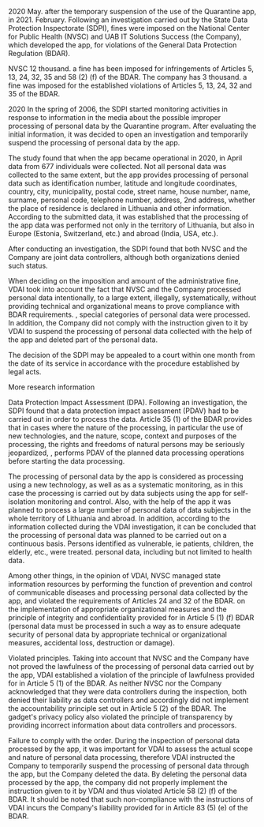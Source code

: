 2020 May. after the temporary suspension of the use of the Quarantine app, in 2021. February. Following an investigation carried out by the State Data Protection Inspectorate (SDPI), fines were imposed on the National Center for Public Health (NVSC) and UAB IT Solutions Success (the Company), which developed the app, for violations of the General Data Protection Regulation (BDAR).

NVSC 12 thousand. a fine has been imposed for infringements of Articles 5, 13, 24, 32, 35 and 58 (2) (f) of the BDAR. The company has 3 thousand. a fine was imposed for the established violations of Articles 5, 13, 24, 32 and 35 of the BDAR.

2020 In the spring of 2006, the SDPI started monitoring activities in response to information in the media about the possible improper processing of personal data by the Quarantine program. After evaluating the initial information, it was decided to open an investigation and temporarily suspend the processing of personal data by the app.

The study found that when the app became operational in 2020, in April data from 677 individuals were collected. Not all personal data was collected to the same extent, but the app provides processing of personal data such as identification number, latitude and longitude coordinates, country, city, municipality, postal code, street name, house number, name, surname, personal code, telephone number, address, 2nd address, whether the place of residence is declared in Lithuania and other information. According to the submitted data, it was established that the processing of the app data was performed not only in the territory of Lithuania, but also in Europe (Estonia, Switzerland, etc.) and abroad (India, USA, etc.).

After conducting an investigation, the SDPI found that both NVSC and the Company are joint data controllers, although both organizations denied such status.

When deciding on the imposition and amount of the administrative fine, VDAI took into account the fact that NVSC and the Company processed personal data intentionally, to a large extent, illegally, systematically, without providing technical and organizational means to prove compliance with BDAR requirements. , special categories of personal data were processed. In addition, the Company did not comply with the instruction given to it by VDAI to suspend the processing of personal data collected with the help of the app and deleted part of the personal data.

The decision of the SDPI may be appealed to a court within one month from the date of its service in accordance with the procedure established by legal acts.

 

More research information

Data Protection Impact Assessment (DPA). Following an investigation, the SDPI found that a data protection impact assessment (PDAV) had to be carried out in order to process the data. Article 35 (1) of the BDAR provides that in cases where the nature of the processing, in particular the use of new technologies, and the nature, scope, context and purposes of the processing, the rights and freedoms of natural persons may be seriously jeopardized, , performs PDAV of the planned data processing operations before starting the data processing.

The processing of personal data by the app is considered as processing using a new technology, as well as as a systematic monitoring, as in this case the processing is carried out by data subjects using the app for self-isolation monitoring and control. Also, with the help of the app it was planned to process a large number of personal data of data subjects in the whole territory of Lithuania and abroad. In addition, according to the information collected during the VDAI investigation, it can be concluded that the processing of personal data was planned to be carried out on a continuous basis. Persons identified as vulnerable, ie patients, children, the elderly, etc., were treated. personal data, including but not limited to health data.

Among other things, in the opinion of VDAI, NVSC managed state information resources by performing the function of prevention and control of communicable diseases and processing personal data collected by the app, and violated the requirements of Articles 24 and 32 of the BDAR. on the implementation of appropriate organizational measures and the principle of integrity and confidentiality provided for in Article 5 (1) (f) BDAR (personal data must be processed in such a way as to ensure adequate security of personal data by appropriate technical or organizational measures, accidental loss, destruction or damage).

Violated principles. Taking into account that NVSC and the Company have not proved the lawfulness of the processing of personal data carried out by the app, VDAI established a violation of the principle of lawfulness provided for in Article 5 (1) of the BDAR. As neither NVSC nor the Company acknowledged that they were data controllers during the inspection, both denied their liability as data controllers and accordingly did not implement the accountability principle set out in Article 5 (2) of the BDAR. The gadget's privacy policy also violated the principle of transparency by providing incorrect information about data controllers and processors.

Failure to comply with the order. During the inspection of personal data processed by the app, it was important for VDAI to assess the actual scope and nature of personal data processing, therefore VDAI instructed the Company to temporarily suspend the processing of personal data through the app, but the Company deleted the data. By deleting the personal data processed by the app, the company did not properly implement the instruction given to it by VDAI and thus violated Article 58 (2) (f) of the BDAR. It should be noted that such non-compliance with the instructions of VDAI incurs the Company's liability provided for in Article 83 (5) (e) of the BDAR.
